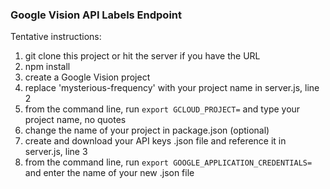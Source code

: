 ### Google Vision API Labels Endpoint

Tentative instructions:

1. git clone this project or hit the server if you have the URL
2. npm install
3. create a Google Vision project
4. replace 'mysterious-frequency' with your project name in server.js, line 2
5. from the command line, run `export GCLOUD_PROJECT=` and type your project name, no quotes
6. change the name of your project in package.json (optional)
7. create and download your API keys .json file and reference it in server.js, line 3
8. from the command line, run `export GOOGLE_APPLICATION_CREDENTIALS=` and enter the name of your new .json file 


